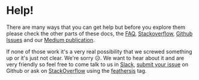 # Help!

There are many ways that you can get help but before you explore them please check the other parts of these docs, the [FAQ](../faq/readme.md), [Stackoverflow](http://stackoverflow.com/questions/tagged/feathersjs), [Github Issues](https://github.com/issues?utf8=%E2%9C%93&q=is%3Aopen+is%3Aissue+user%3Afeathersjs+) and our [Medium publication](https://blog.feathersjs.com/).

If none of those work it's a very real possibility that we screwed something up or it's just not clear. We're sorry 😥. We want to hear about it and are very friendly so feel free to come talk to us in [Slack](http://slack.feathersjs.com/), [submit your issue](https://github.com/feathersjs/feathers/issues/new) on Github or ask on [StackOverflow](http://stackoverflow.com) using the [feathersjs](http://stackoverflow.com/questions/tagged/feathersjs) tag.